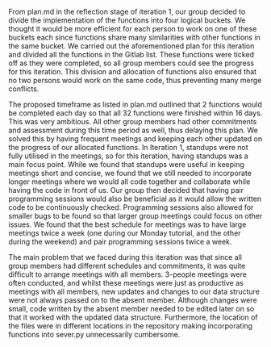 From plan.md in the reflection stage of iteration 1, our group decided to divide the implementation of the functions into four logical buckets. We thought it would be more efficient for each person to work on one of these buckets each since functions share many similarities with other functions in the same bucket. We carried out the aforementioned plan for this iteration and divided all the functions in the Gitlab list. These functions were ticked off as they were completed, so all group members could see the progress for this iteration. This division and allocation of functions also ensured that no two persons would work on the same code, thus preventing many merge conflicts. 

The proposed timeframe as listed in plan.md outlined that 2 functions would be completed each day so that all 32 functions were finished within 16 days. This was very ambitious. All other group members had other commitments and assessment during this time period as well, thus delaying this plan. We solved this by having frequent meetings and keeping each other updated on the progress of our allocated functions. In Iteration 1, standups were not fully utilised in the meetings, so for this iteration, having standups was a main focus point. While we found that standups were useful in keeping meetings short and concise, we found that we still needed to incorporate longer meetings where we would all code together and collaborate while having the code in front of us. Our group then decided that having pair programming sessions would also be beneficial as it would allow the written code to be continuously checked. Programming sessions also allowed for smaller bugs to be found so that larger group meetings could focus on other issues. We found that the best schedule for meetings was to have large meetings twice a week (one during our Monday tutorial, and the other during the weekend) and pair programming sessions twice a week. 

The main problem that we faced during this iteration was that since all group members had different schedules and commitments, it was quite difficult to arrange meetings with all members. 3-people meetings were often conducted, and whilst these meetings were just as productive as meetings with all members, new updates and changes to our data structure were not always passed on to the absent member.  Although changes were small, code written by the absent member needed to be edited later on so that it worked with the updated data structure. Furthermore, the location of the files were in different locations in the repository making incorporating functions into sever.py unnecessarily cumbersome.
